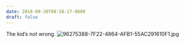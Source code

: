 ```yaml
---
date: 2018-09-30T08:58:17-0600
draft: false
---
```


The kid’s not wrong. ![96275388-7F22-4864-AFB1-55AC291610F1.jpg](http://ianwhitney.micro.blog/uploads/2018/d740ab1d7d.jpg)

